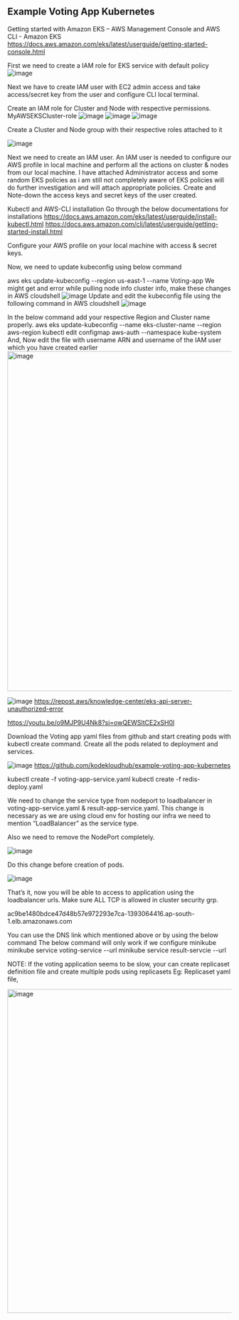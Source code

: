 ## Example Voting App Kubernetes
Getting started with Amazon EKS – AWS Management Console and AWS CLI - Amazon EKS 
https://docs.aws.amazon.com/eks/latest/userguide/getting-started-console.html

First we need to create a IAM role for EKS service with default policy
![image](https://github.com/PradeepMaheswaran/My-projects/assets/142527234/90b184a2-1ed3-4fcf-b924-7eb21b71eb58)

Next we have to create IAM user with EC2 admin access and take access/secret key from the user and configure CLI local terminal.

Create an IAM role for Cluster and Node with respective permissions.
MyAWSEKSCluster-role
![image](https://github.com/PradeepMaheswaran/My-projects/assets/142527234/ac118789-9828-40ae-9293-368d56d882a6)
![image](https://github.com/PradeepMaheswaran/My-projects/assets/142527234/cb63dd56-8620-4df0-969c-27b3cc7ff4fd)
![image](https://github.com/PradeepMaheswaran/My-projects/assets/142527234/37e53344-cbb4-4338-b782-068656a33e55)

Create a Cluster and Node group with their respective roles attached to it

![image](https://github.com/PradeepMaheswaran/My-projects/assets/142527234/ba36fbd1-4b95-4833-8ba7-e0bf707102f6)

Next we need to create an IAM user. An IAM user is needed to configure our AWS profile in local machine and perform all the actions on cluster & nodes from our local machine. I have attached Administrator access and some random EKS policies as i am still not completely aware of EKS policies will do further investigation and will attach appropriate policies.
Create and Note-down the access keys and secret keys of the user created.

Kubectl and AWS-CLI installation
Go through the below documentations for installations
https://docs.aws.amazon.com/eks/latest/userguide/install-kubectl.html
https://docs.aws.amazon.com/cli/latest/userguide/getting-started-install.html

Configure your AWS profile on your local machine with access & secret keys.

Now, we need to update kubeconfig using below command

aws eks update-kubeconfig --region us-east-1 --name Voting-app
We might get and error while pulling node info cluster info, make these changes in AWS cloudshell
![image](https://github.com/PradeepMaheswaran/My-projects/assets/142527234/eae6dc7f-d740-4ce0-88e9-08b30634aa48)
Update and edit the kubeconfig file using the following command in AWS cloudshell 
![image](https://github.com/PradeepMaheswaran/My-projects/assets/142527234/3043a90a-58b7-45ab-8d2c-57e23d4dc957)

In the below command add your respective Region and Cluster name properly.
aws eks update-kubeconfig --name eks-cluster-name --region aws-region
kubectl edit configmap aws-auth --namespace kube-system
And, Now edit the file with username ARN and username of the IAM user which you have created earlier
<img width="763" alt="image" src="https://github.com/PradeepMaheswaran/My-projects/assets/142527234/422fe59c-87b5-4a8e-a9e2-a3955ef240d3">

![image](https://github.com/PradeepMaheswaran/My-projects/assets/142527234/d6476d8e-d484-4c83-b92b-50df3d2735af)
https://repost.aws/knowledge-center/eks-api-server-unauthorized-error

https://youtu.be/o9MJP9U4Nk8?si=owQEWSltCE2xSH0l

Download the Voting app yaml files from github and start creating pods with kubectl create command.
Create all the pods related to deployment and services.

![image](https://github.com/PradeepMaheswaran/My-projects/assets/142527234/21db9c11-9d22-4ae0-9760-c4c240f394d8)
https://github.com/kodekloudhub/example-voting-app-kubernetes

kubectl create -f voting-app-service.yaml
kubectl create -f redis-deploy.yaml

We need to change the service type from nodeport to loadbalancer in  voting-app-service.yaml & result-app-service.yaml. This change is necessary as we are using cloud env for hosting our infra we need to mention “LoadBalancer” as the service type.

Also we need to remove the NodePort completely.

![image](https://github.com/PradeepMaheswaran/My-projects/assets/142527234/40e05b22-69d0-40b1-ad39-cc93ee14945f)

Do this change before creation of pods.

![image](https://github.com/PradeepMaheswaran/My-projects/assets/142527234/27251de3-9e10-4dff-92f0-b2bd391fe6ad)

That’s it, now you will be able to access to application using the loadbalancer urls. Make sure ALL TCP is allowed in cluster security grp.

ac9be1480bdce47d48b57e972293e7ca-1393064416.ap-south-1.elb.amazonaws.com

You can use the DNS link which mentioned above or by using the below command
The below command will only work if we configure minikube
minikube service voting-service --url 
minikube service result-servcie --url


NOTE: If the voting application seems to be slow, your can create replicaset definition file and create multiple pods using replicasets
Eg: Replicaset yaml file,

<img width="727" alt="image" src="https://github.com/PradeepMaheswaran/My-projects/assets/142527234/d3964910-7be9-443f-b58b-b4a1854fd7ea">
